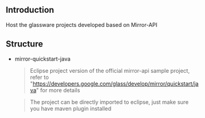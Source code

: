 ## Introduction

Host the glassware projects developed based on Mirror-API

## Structure

  * mirror-quickstart-java

    >Eclipse project version of the official mirror-api sample project, refer to "https://developers.google.com/glass/develop/mirror/quickstart/java" for more details
    
    >The project can be directly imported to eclipse, just make sure you have maven plugin installed 
